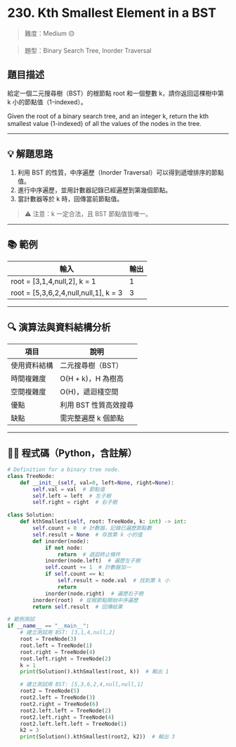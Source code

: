 # 230. Kth Smallest Element in a BST

> 難度：Medium 🟡

> 題型：Binary Search Tree, Inorder Traversal

## 題目描述
給定一個二元搜尋樹（BST）的根節點 root 和一個整數 k，請你返回這棵樹中第 k 小的節點值（1-indexed）。

Given the root of a binary search tree, and an integer k, return the kth smallest value (1-indexed) of all the values of the nodes in the tree.

---

## 💡 解題思路
1. 利用 BST 的性質，中序遍歷（Inorder Traversal）可以得到遞增排序的節點值。
2. 進行中序遍歷，並用計數器記錄已經遍歷到第幾個節點。
3. 當計數器等於 k 時，回傳當前節點值。

> ⚠️ 注意：k 一定合法，且 BST 節點值皆唯一。

---

## 📚 範例

| 輸入 | 輸出 |
|------|------|
| root = [3,1,4,null,2], k = 1 | 1 |
| root = [5,3,6,2,4,null,null,1], k = 3 | 3 |

---

## 🔍 演算法與資料結構分析

| 項目         | 說明                |
|--------------|---------------------|
| 使用資料結構 | 二元搜尋樹（BST）   |
| 時間複雜度   | O(H + k)，H 為樹高  |
| 空間複雜度   | O(H)，遞迴棧空間    |
| 優點         | 利用 BST 性質高效搜尋|
| 缺點         | 需完整遍歷 k 個節點  |

---

## 🧑‍💻 程式碼（Python，含註解）

```python
# Definition for a binary tree node.
class TreeNode:
    def __init__(self, val=0, left=None, right=None):
        self.val = val  # 節點值
        self.left = left  # 左子樹
        self.right = right  # 右子樹

class Solution:
    def kthSmallest(self, root: TreeNode, k: int) -> int:
        self.count = 0  # 計數器，記錄已遍歷節點數
        self.result = None  # 存放第 k 小的值
        def inorder(node):
            if not node:
                return  # 遞迴終止條件
            inorder(node.left)  # 遍歷左子樹
            self.count += 1  # 計數器加一
            if self.count == k:
                self.result = node.val  # 找到第 k 小
                return
            inorder(node.right)  # 遍歷右子樹
        inorder(root)  # 從根節點開始中序遍歷
        return self.result  # 回傳結果

# 範例測試
if __name__ == "__main__":
    # 建立測試用 BST: [3,1,4,null,2]
    root = TreeNode(3)
    root.left = TreeNode(1)
    root.right = TreeNode(4)
    root.left.right = TreeNode(2)
    k = 1
    print(Solution().kthSmallest(root, k))  # 輸出 1

    # 建立測試用 BST: [5,3,6,2,4,null,null,1]
    root2 = TreeNode(5)
    root2.left = TreeNode(3)
    root2.right = TreeNode(6)
    root2.left.left = TreeNode(2)
    root2.left.right = TreeNode(4)
    root2.left.left.left = TreeNode(1)
    k2 = 3
    print(Solution().kthSmallest(root2, k2))  # 輸出 3
```
